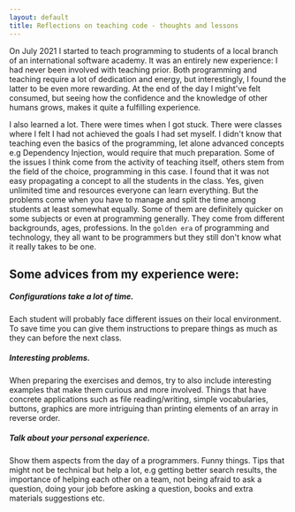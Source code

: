 ```yaml
---
layout: default
title: Reflections on teaching code - thoughts and lessons
---
```


On July 2021 I started to teach programming to students of a local branch of an international software academy.
It was an entirely new experience: I had never been involved with teaching prior.
Both programming and teaching require a lot of dedication and energy, but interestingly, I found the latter to be even more rewarding.
At the end of the day I might've felt consumed, but seeing how the confidence and the knowledge of other humans grows, 
makes it quite a fulfilling experience.

I also learned a lot. 
There were times when I got stuck. There were classes where I felt I had not achieved the goals I had set myself.
I didn't know that teaching even the basics of the programming, let alone advanced concepts e.g Dependency Injection, would require that much preparation.
Some of the issues I think come from the activity of teaching itself, others stem from the field of the choice, programming in this case.
I found that it was not easy propagating a concept to all the students in the class. Yes, given unlimited time and resources everyone can learn everything.
But the problems come when you have to manage and split the time among students at least somewhat equally. Some of them are definitely quicker on some subjects or even at programming generally. They come from different backgrounds, ages, professions. In the `golden era` of programming and technology, they all want to be programmers but they still don't know what it really takes to be one. 

Some advices from my experience were:
--------------------------------------

##### Configurations take a lot of time.
Each student will probably face different issues on their local environment. To save time you can give them instructions to prepare things as much as they can before the next class.

##### Interesting problems.
When preparing the exercises and demos, try to also include interesting examples that make them curious and more involved. Things that have concrete applications such as file reading/writing, simple vocabularies, buttons, graphics are more intriguing than printing elements of an array in reverse order. 

##### Talk about your personal experience.
Show them aspects from the day of a programmers. Funny things. Tips that might not be technical but help a lot, e.g getting better search results, the importance of helping each other on a team, not being afraid to ask a question, doing your job before asking a question, books and extra materials suggestions etc.